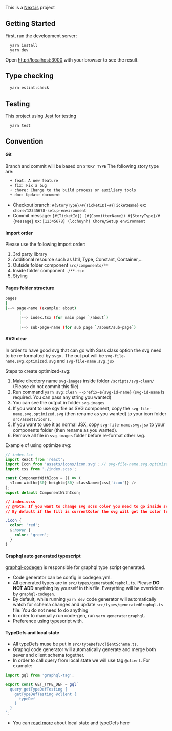 This is a [Next.js](https://nextjs.org/) project

## Getting Started

First, run the development server:

```bash
  yarn install
  yarn dev
```

Open [http://localhost:3000](http://localhost:3000) with your browser to see the result.

## Type checking

```bash
  yarn eslint:check
```

## Testing

This project using [Jest](https://jestjs.io/docs/en/getting-started) for testing

```bash
  yarn test
```

## Convention

#### Git

Branch and commit will be based on `STORY TYPE`
The following story type are:

```bash
  + feat: A new feature
  + fix: Fix a bug
  + chore: Change to the build process or auxiliary tools
  + doc: Update document
```

- Checkout branch: `#{StoryType}/#{TicketID}-#{TicketName}`
  ex: `chore/12345678-setup-environment`
- Commit message: `[#{TicketId}] (#{CommitterName}) #{StoryType}/#{Message}`
  ex: `[12345678] (lochuynh) Chore/Setup environment`

#### Import order

Please use the following import order:

1. 3rd party library
2. Additional resource such as Util, Type, Constant, Container,...
3. Outside folder component `src/components/**`
4. Inside folder component `./**.tsx`
5. Styling

#### Pages folder structure

```bash
pages
|
|--> page-name (example: about)
      |
      |--> index.tsx (for main page `/about`)
      |
      |--> sub-page-name (for sub page `/about/sub-page`)
```

#### SVG clear

In order to have good svg that can go with Sass class option the svg need to be re-formatted by `svgo` .
The out put will be `svg-file-name.svg.optimized.svg` and `svg-file-name.svg.jsx`

Steps to create optimized-svg:

1. Make directory name `svg-images` inside folder `/scripts/svg-clean/` (Please do not commit this file)
2. Run command `yarn svg:clean --prefix=${svg-id-name}` (`svg-id-name` is required. You can pass any string you wanted)
3. You can see the output in folder `svg-images`
4. If you want to use sgv file as SVG component, copy the `svg-file-name.svg.optimized.svg` (then rename as you wanted) to your icon folder `src/assets/icons`.
5. If you want to use it as normal JSX, copy `svg-file-name.svg.jsx` to your components folder (then rename as you wanted).
6. Remove all file in `svg-images` folder before re-format other svg.

Example of using optimize svg:

```javascript
// index.tsx
import React from 'react';
import Icon from 'assets/icons/icon.svg'; // svg-file-name.svg.optimized.svg after rename
import css from './index.scss';

const ComponentWithIcon = () => (
  <Icon width={30} height={30} className={css['icon']} />
);
export default ComponentWithIcon;
```

```css
// index.scss
// @Note: If you want to change svg scss color you need to go inside svg image file, edit fill="${some-color}" in <path> to fill="currentColor"
// By default if the fill is currentColor the svg will get the color from scss class

.icon {
  color: 'red';
  &:hover {
    color: 'green';
  }
}
```

#### Graphql auto generated typescript

[graphql-codegen](https://graphql-code-generator.com/docs/getting-started/) is responsible for graphql type script generated.

- Code generator can be config in codegen.yml.<br/>
- All generated types are in `src/types/generatedGraphql.ts`. Please **DO NOT ADD** anything by yourself in this file. Everything will be overridden by `graphql-codegen`.<br/>
- By default, while running `yarn dev` code generator will automatically watch for schema changes and update `src/types/generatedGraphql.ts` file. You do not need to do anything<br/>
- In order to manually run code-gen, run `yarn generate:graphql`.
- Preference using typescript with.

#### TypeDefs and local state

- All typeDefs muse be put in `src/typeDefs/clientSchema.ts`.<br>
- Graphql code generator will automatically generate and merge both sever and client schema together.<br>
- In order to call query from local state we will use tag `@client`. For example:

```javascript
import gql from 'graphql-tag';

export const GET_TYPE_DEF = gql`
  query getTypeDefTesting {
    getTypeDefTesting @client {
      typeDef
    }
  }
`;
```

- You can [read more](https://www.apollographql.com/docs/react/data/local-state/) about local state and typeDefs here
